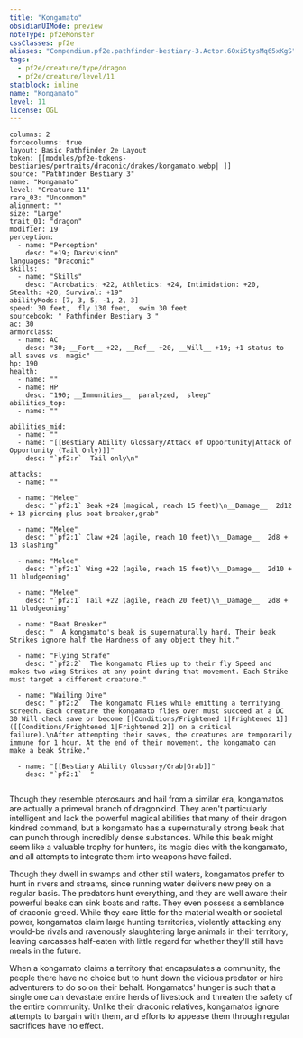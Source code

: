```yaml
---
title: "Kongamato"
obsidianUIMode: preview
noteType: pf2eMonster
cssClasses: pf2e
aliases: "Compendium.pf2e.pathfinder-bestiary-3.Actor.6OxiStysMq65xKgS" 
tags:
  - pf2e/creature/type/dragon
  - pf2e/creature/level/11
statblock: inline
name: "Kongamato"
level: 11
license: OGL
---
```


```statblock
columns: 2
forcecolumns: true
layout: Basic Pathfinder 2e Layout
token: [[modules/pf2e-tokens-bestiaries/portraits/draconic/drakes/kongamato.webp| ]]
source: "Pathfinder Bestiary 3"
name: "Kongamato"
level: "Creature 11"
rare_03: "Uncommon"
alignment: ""
size: "Large"
trait_01: "dragon"
modifier: 19
perception:
  - name: "Perception"
    desc: "+19; Darkvision"
languages: "Draconic"
skills:
  - name: "Skills"
    desc: "Acrobatics: +22, Athletics: +24, Intimidation: +20, Stealth: +20, Survival: +19"
abilityMods: [7, 3, 5, -1, 2, 3]
speed: 30 feet,  fly 130 feet,  swim 30 feet
sourcebook: "_Pathfinder Bestiary 3_"
ac: 30
armorclass:
  - name: AC
    desc: "30; __Fort__ +22, __Ref__ +20, __Will__ +19; +1 status to all saves vs. magic"
hp: 190
health:
  - name: ""
  - name: HP
    desc: "190; __Immunities__  paralyzed,  sleep"
abilities_top:
  - name: ""

abilities_mid:
  - name: ""
  - name: "[[Bestiary Ability Glossary/Attack of Opportunity|Attack of Opportunity (Tail Only)]]"
    desc: "`pf2:r`  Tail only\n"

attacks:
  - name: ""

  - name: "Melee"
    desc: "`pf2:1` Beak +24 (magical, reach 15 feet)\n__Damage__  2d12 + 13 piercing plus boat-breaker,grab"

  - name: "Melee"
    desc: "`pf2:1` Claw +24 (agile, reach 10 feet)\n__Damage__  2d8 + 13 slashing"

  - name: "Melee"
    desc: "`pf2:1` Wing +22 (agile, reach 15 feet)\n__Damage__  2d10 + 11 bludgeoning"

  - name: "Melee"
    desc: "`pf2:1` Tail +22 (agile, reach 20 feet)\n__Damage__  2d8 + 11 bludgeoning"

  - name: "Boat Breaker"
    desc: "  A kongamato's beak is supernaturally hard. Their beak Strikes ignore half the Hardness of any object they hit."

  - name: "Flying Strafe"
    desc: "`pf2:2`  The kongamato Flies up to their fly Speed and makes two wing Strikes at any point during that movement. Each Strike must target a different creature."

  - name: "Wailing Dive"
    desc: "`pf2:2`  The kongamato Flies while emitting a terrifying screech. Each creature the kongamato flies over must succeed at a DC 30 Will check save or become [[Conditions/Frightened 1|Frightened 1]] ([[Conditions/Frightened 1|Frightened 2]] on a critical failure).\nAfter attempting their saves, the creatures are temporarily immune for 1 hour. At the end of their movement, the kongamato can make a beak Strike."

  - name: "[[Bestiary Ability Glossary/Grab|Grab]]"
    desc: "`pf2:1`  "
 
```



Though they resemble pterosaurs and hail from a similar era, kongamatos are actually a primeval branch of dragonkind. They aren't particularly intelligent and lack the powerful magical abilities that many of their dragon kindred command, but a kongamato has a supernaturally strong beak that can punch through incredibly dense substances. While this beak might seem like a valuable trophy for hunters, its magic dies with the kongamato, and all attempts to integrate them into weapons have failed.

Though they dwell in swamps and other still waters, kongamatos prefer to hunt in rivers and streams, since running water delivers new prey on a regular basis. The predators hunt everything, and they are well aware their powerful beaks can sink boats and rafts. They even possess a semblance of draconic greed. While they care little for the material wealth or societal power, kongamatos claim large hunting territories, violently attacking any would-be rivals and ravenously slaughtering large animals in their territory, leaving carcasses half-eaten with little regard for whether they'll still have meals in the future.

When a kongamato claims a territory that encapsulates a community, the people there have no choice but to hunt down the vicious predator or hire adventurers to do so on their behalf. Kongamatos' hunger is such that a single one can devastate entire herds of livestock and threaten the safety of the entire community. Unlike their draconic relatives, kongamatos ignore attempts to bargain with them, and efforts to appease them through regular sacrifices have no effect.
